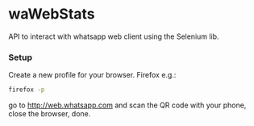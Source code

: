 # waWebStats

API to interact with whatsapp web client using the Selenium lib.

### Setup

Create a new profile for your browser.
Firefox e.g.:
```bash  
firefox -p
```

go to http://web.whatsapp.com and scan the QR code with your phone, close the browser, done.